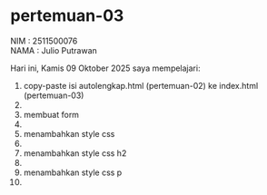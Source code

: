 # pertemuan-03

NIM : 2511500076<br>
NAMA : Julio Putrawan<br>

Hari ini, Kamis 09 Oktober 2025 saya mempelajari:
<ol>
<li>copy-paste isi autolengkap.html (pertemuan-02) ke index.html (pertemuan-03)<li>
<li>membuat form<li>
<li>menambahkan style css<li>
<li>menambahkan style css h2<li>
<li>menambahkan style css p<li>
<ol>
